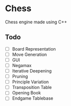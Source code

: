 # Chess

Chess engine made using C++

## Todo
- [ ] Board Representation
- [ ] Move Generation
- [ ] GUI
- [ ] Negamax
- [ ] Iterative Deepening
- [ ] Pruning
- [ ] Principle Variation
- [ ] Transposition Table
- [ ] Opening Book
- [ ] Endgame Tablebase
